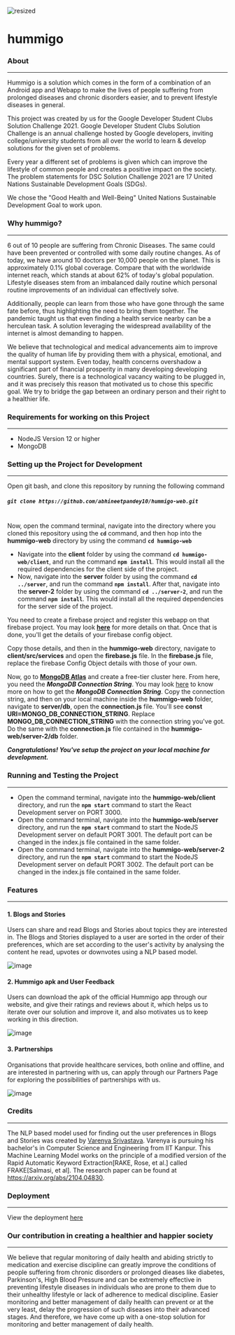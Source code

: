 ![resized](https://user-images.githubusercontent.com/54185164/123970161-830f9f80-d9d6-11eb-9521-4597db17534a.png)


# hummigo

### About
***

Hummigo is a solution which comes in the form of a combination of an Android app and Webapp to make the lives of people suffering from prolonged diseases and chronic disorders easier, and to prevent lifestyle diseases in general. 

This project was created by us for the Google Developer Student Clubs Solution Challenge 2021. Google Developer Student Clubs Solution Challenge is an annual challenge hosted by Google developers, inviting college/university students from all over the world to learn & develop solutions for the given set of problems.

Every year a different set of problems is given which can improve the lifestyle of common people and creates a positive impact on the society. The problem statements for DSC Solution Challenge 2021 are 17 United Nations Sustainable Development Goals (SDGs).

We chose the "Good Health and Well-Being" United Nations Sustainable Development Goal to work upon.

### Why hummigo?
***
6 out of 10 people are suffering from Chronic Diseases. The same could have been prevented or controlled with some daily routine changes. As of today, we have around 10 doctors per 10,000 people on the planet. This is approximately 0.1% global coverage. Compare that with the worldwide internet reach, which stands at about 62% of today's global population. Lifestyle diseases stem from an imbalanced daily routine which personal routine improvements of an individual can effectively solve.

Additionally, people can learn from those who have gone through the same fate before, thus highlighting the need to bring them together. The pandemic taught us that even finding a health service nearby can be a herculean task. A solution leveraging the widespread availability of the internet is almost demanding to happen.

We believe that technological and medical advancements aim to improve the quality of human life by providing them with a physical, emotional, and mental support system. Even today, health concerns overshadow a significant part of financial prosperity in many developing developing countries. Surely, there is a technological vacancy waiting to be plugged in, and it was precisely this reason that motivated us to chose this specific goal. We try to bridge the gap between an ordinary person and their right to a healthier life.

### Requirements for working on this Project
***
* NodeJS Version 12 or higher
* MongoDB


### Setting up the Project for Development
***

Open git bash, and clone this repository by running the following command

##### `git clone https://github.com/abhineetpandey10/hummigo-web.git`
\
Now, open the command terminal, navigate into the directory where you cloned this repository using the **`cd`** command, and then hop into the **hummigo-web** directory by using the command **`cd hummigo-web`**
* Navigate into the **client** folder by using the command **`cd hummigo-web/client`**, and run the command **`npm install`**. This would install all the required dependencies for the client side of the project.
* Now, navigate into the **server** folder by using the command **`cd ../server`**, and run the command **`npm install`**. After that, navigate into the **server-2** folder by using the command **`cd ../server-2`**, and run the command **`npm install`**. This would install all the required dependencies for the server side of the project.


You need to create a firebase project and register this webapp on that firebase project. You may look [**here**](https://firebase.google.com/docs/web/setup) for more details on that. Once that is done, you'll get the details of your firebase config object.

Copy those details, and then in the **hummigo-web** directory, navigate to **client/src/services** and open the **firebase.js** file. In the **firebase.js** file, replace the firebase Config Object details with those of your own.

Now, go to [**MongoDB Atlas**](https://www.mongodb.com/cloud/atlas) and create a free-tier cluster here. From here, you need the ***MongoDB Connection String***. You may look [here](https://docs.mongodb.com/guides/cloud/connectionstring/) to know more on how to get the 
***MongoDB Connection String***. Copy the connection string, and then on your local machine inside the **hummigo-web** folder, navigate to **server/db**, open the **connection.js** file. You'll see
**const URI=MONGO_DB_CONNECTION_STRING**. Replace **MONGO_DB_CONNECTION_STRING** with the connection string you've got. Do the same with the **connection.js** file contained in the **hummigo-web/server-2/db** folder.

***Congratulations! You've setup the project on your local machine for development.***

### Running and Testing the Project
***
* Open the command terminal, navigate into the **hummigo-web/client** directory, and run the **`npm start`** command to start the React Development server on PORT 3000.
* Open the command terminal, navigate into the **hummigo-web/server** directory, and run the **`npm start`** command to start the NodeJS Development server on default PORT 3001. The default port can be changed in the index.js file contained in the same folder.
* Open the command terminal, navigate into the **hummigo-web/server-2** directory, and run the **`npm start`** command to start the NodeJS Development server on default PORT 3002. The default port can be changed in the index.js file contained in the same folder.

### Features
***

#### 1. **Blogs and Stories**
Users can share and read Blogs and Stories about topics they are interested in. The Blogs and Stories displayed to a user are sorted in the order of their preferences, which are set according to the user's activity by analysing the content he read, upvotes or downvotes using a NLP based model.

![image](https://user-images.githubusercontent.com/54185164/123969530-f1079700-d9d5-11eb-985f-a2e9e8f1daea.png)


#### 2. **Hummigo apk and User Feedback**
Users can download the apk of the official Hummigo app through our website, and give their ratings and reviews about it, which helps us to iterate over our solution and improve it, and also motivates us to keep working in this direction.

![image](https://user-images.githubusercontent.com/54185164/123969387-ca496080-d9d5-11eb-8b84-478175d755a1.png)

#### 3.  **Partnerships** 
Organisations that provide healthcare services, both online and offline, and are interested in partnering with us, can apply through our Partners Page for exploring the possibilities of partnerships with us.

![image](https://user-images.githubusercontent.com/54185164/123969670-109ebf80-d9d6-11eb-9be4-6982481bb76a.png)

### Credits
***
The NLP based model used for finding out the user preferences in Blogs and Stories was created by [Varenya Srivastava](https://www.linkedin.com/in/varenya-srivastava-36438b204/). Varenya is pursuing his bachelor's in Computer Science and Engineering from IIT Kanpur. This Machine Learning Model works on the principle of a modified version of the Rapid Automatic Keyword Extraction[RAKE, Rose, et al.] called FRAKE[Salmasi, et al]. The research paper can be found at https://arxiv.org/abs/2104.04830.

### Deployment
***
View the deployment [here](https://hummigo.herokuapp.com/)

### Our contribution in creating a healthier and happier society
***

We believe that regular monitoring of daily health and abiding strictly to medication and exercise discipline can greatly improve the conditions of people suffering from chronic disorders or prolonged dieases like diabetes, Parkinson's, High Blood Pressure and can be extremely effective in preventing lifestyle diseases in individuals who are prone to them due to their unhealthy lifestyle or lack of adherence to medical discipline. Easier monitoring and better management of daily health can prevent or at the very least, delay the progression of such diseases into their advanced stages. And therefore, we have come up with a one-stop solution for monitoring and better management of daily health.

